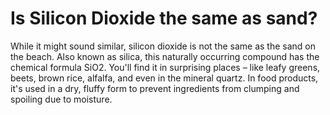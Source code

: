 # Is Silicon Dioxide the same as sand?

While it might sound similar, silicon dioxide is not the same as the sand on the beach. Also known as silica, this naturally occurring compound has the chemical formula SiO2. You'll find it in surprising places – like leafy greens, beets, brown rice, alfalfa, and even in the mineral quartz. In food products, it's used in a dry, fluffy form to prevent ingredients from clumping and spoiling due to moisture.